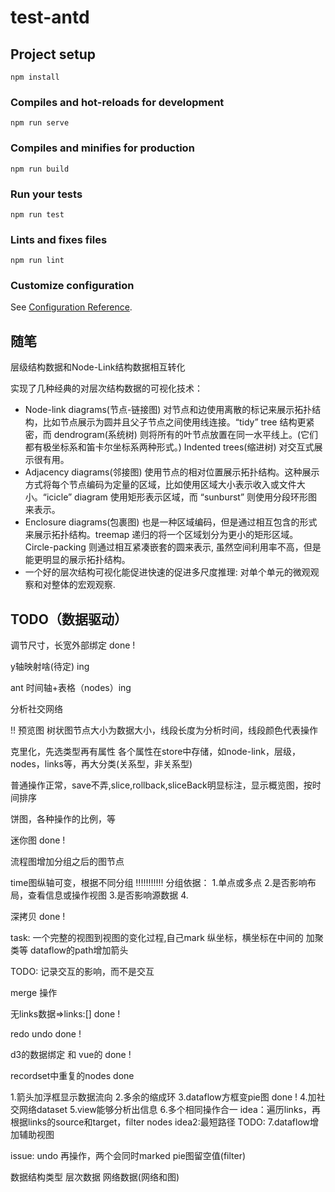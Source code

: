 # test-antd

## Project setup
```
npm install
```

### Compiles and hot-reloads for development
```
npm run serve
```

### Compiles and minifies for production
```
npm run build
```

### Run your tests
```
npm run test
```

### Lints and fixes files
```
npm run lint
```

### Customize configuration
See [Configuration Reference](https://cli.vuejs.org/config/).

## 随笔

层级结构数据和Node-Link结构数据相互转化

实现了几种经典的对层次结构数据的可视化技术：

- Node-link diagrams(节点-链接图) 对节点和边使用离散的标记来展示拓扑结构，比如节点展示为圆并且父子节点之间使用线连接。“tidy” tree 结构更紧密，而 dendrogram(系统树) 则将所有的叶节点放置在同一水平线上。(它们都有极坐标系和笛卡尔坐标系两种形式。) Indented trees(缩进树) 对交互式展示很有用。
- Adjacency diagrams(邻接图) 使用节点的相对位置展示拓扑结构。这种展示方式将每个节点编码为定量的区域，比如使用区域大小表示收入或文件大小。“icicle” diagram 使用矩形表示区域，而 “sunburst” 则使用分段环形图来表示。
- Enclosure diagrams(包裹图) 也是一种区域编码，但是通过相互包含的形式来展示拓扑结构。treemap 递归的将一个区域划分为更小的矩形区域。Circle-packing 则通过相互紧凑嵌套的圆来表示, 虽然空间利用率不高，但是能更明显的展示拓扑结构。
- 一个好的层次结构可视化能促进快速的促进多尺度推理: 对单个单元的微观观察和对整体的宏观观察.

## TODO（数据驱动）

调节尺寸，长宽外部绑定  done !

y轴映射啥(待定)  ing

ant 时间轴+表格（nodes）ing

分析社交网络

!! 预览图 树状图节点大小为数据大小，线段长度为分析时间，线段颜色代表操作

克里化，先选类型再有属性
各个属性在store中存储，如node-link，层级，nodes，links等，再大分类(关系型，非关系型)

普通操作正常，save不弄,slice,rollback,sliceBack明显标注，显示概览图，按时间排序

饼图，各种操作的比例，等

迷你图  done !

流程图增加分组之后的图节点

time图纵轴可变，根据不同分组 !!!!!!!!!!!
分组依据： 1.单点或多点 2.是否影响布局，查看信息或操作视图  3.是否影响源数据    4.

深拷贝  done !

task: 一个完整的视图到视图的变化过程,自己mark
纵坐标，横坐标在中间的
加聚类等
dataflow的path增加箭头

TODO: 记录交互的影响，而不是交互

merge 操作

无links数据=>links:[]   done !

redo undo               done !

d3的数据绑定 和 vue的     done !

recordset中重复的nodes    done

1.箭头加浮框显示数据流向
2.多余的缩成环
3.dataflow方框变pie图   done !
4.加社交网络dataset
5.view能够分析出信息
6.多个相同操作合一  idea：遍历links，再根据links的source和target，filter nodes idea2:最短路径 TODO:
7.dataflow增加辅助视图

issue: undo 再操作，两个会同时marked
pie图留空值(filter)

数据结构类型 层次数据  网络数据(网络和图)